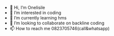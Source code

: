 - 👋 Hi, I’m Onelisile
- 👀 I’m interested in coding
- 🌱 I’m currently learning hms
- 💞️ I’m looking to collaborate on backline coding
- 📫 How to reach me 0823705746(call&whatsapp)


<!---
Onelisile/Onelisile is a ✨ special ✨ repository because its `README.md` (this file) appears on your GitHub profile.
You can click the Preview link to take a look at your changes.
--->
